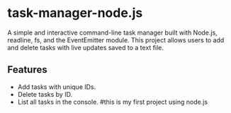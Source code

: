 # task-manager-node.js
A simple and interactive command-line task manager built with Node.js, readline, fs, and the EventEmitter module. This project allows users to add and delete tasks with live updates saved to a text file.
## Features
- Add tasks with unique IDs.
- Delete tasks by ID.
- List all tasks in the console.
#this is my first project using node.js
